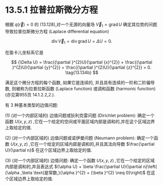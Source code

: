 # 13.5.1 拉普拉斯微分方程

根据 $q\left( \overrightarrow{r}\right)  = 0$ 的 (13.128),对一个无源的向量场 ${\overrightarrow{V}}_{1} = \operatorname{grad}U$ 确定其位势的问题导致拉普拉斯微分方程 (Laplace differential equation)

$$
\operatorname{div}{\overrightarrow{V}}_{1} = \operatorname{div}\operatorname{grad}U = {\Delta U} = 0. \tag{13.134a}
$$

在笛卡儿坐标系它是

$$
{\Delta U} = \frac{{\partial }^{2}U}{\partial {x}^{2}} + \frac{{\partial }^{2}U}{\partial {y}^{2}} + \frac{{\partial }^{2}U}{\partial {z}^{2}} = 0. \tag{13.134b}
$$

满足这个微分方程的每个函数, 如果它是连续的, 并且具有连续的一阶和二阶偏导数, 则被称为拉普拉斯函数 (Laplace function) 或调和函数 (harmonic function) (亦见第955页 14.1.2.2,2.).

有 3 种基本类型的边值问题:

(1) (对一个内部区域的) 边值问题或狄利克雷问题 (Dirichlet problem): 确定一个函数 $U\left( {x, y, z}\right)$ ,它在一个给定的空间或平面区域内部是调和的,并在这个区域边界上取给定的值.

(2) (对一个内部区域的) 边值问题或诺伊曼问题 (Neumann problem): 确定一个函数 $U\left( {x, y, z}\right)$ ,它在一个给定的区域内部是调和的,并且其法向导数 $\frac{\partial U}{\partial n}$ 在这个区域边界上取给定的值.

(3) (对一个内部区域的) 边值问题: 确定一个函数 $U\left( {x, y, z}\right)$ ,它在一个给定的区域内部是调和的,并且表达式 ${\alpha U} + \beta \frac{\partial U}{\partial n}\left( {\alpha ,\beta \text{是常数,}{\alpha }^{2} + {\beta }^{2} \neq  0}\right)$ 在这个区域边界上取给定的值.
